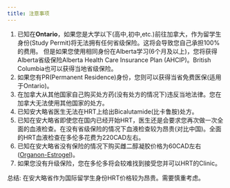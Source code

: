 ```yaml
---
title: 注意事项
---
```


1. 已知在**Ontario**，如果您是大学以下(高中,初中,etc.)前往加拿大，作为留学生身份(Study Permit)将无法拥有任何省级保险。这将会导致您自己承担100%的费用。
   但是如果您使用相同身份在Alberta学习(6个月及以上)，您将获得Alberta省级保险Alberta Health Care Insurance Plan (AHCIP)。British Columbia也可以获得当地省级保险。
2. 如果您有PR(Permanent Residence)身份，您则可以获得当省免费医保(适用于Ontario)。
3. 在加拿大从其他国家自己购买处方药(没有处方的情况下)违反当地法律。您在加拿大无法使用其他国家的处方。
4. 已知安大略省医生无法在HRT上给出Bicalutamide(比卡鲁胺)处方。
5. 已知在安大略省即使您在国内已经开始HRT，医生还是会要求您再次做一次全面的血液检查。在没有省级保险的情况下血液检查较为昂贵(对比中国)。全面的HRT血液检查在多伦多花费为220CAD左右。
6. 已知在安大略省没有保险的情况下购买雌二醇凝胶价格为60CAD左右([Organon-Estrogel](https://mtf.wiki/zh-cn/docs/medicine/estrogen/gel/#organon-estrogel))。
7. 如果您没有升级保险，您在多伦多将会较难找到接受您并可以HRT的Clinic。

总结: 在安大略省作为国际留学生身份HRT价格较为昂贵。需要慎重考虑。
